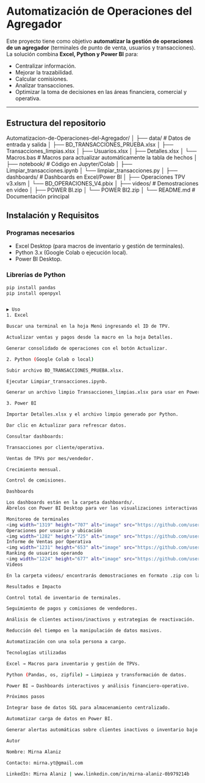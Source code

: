 # Automatización de Operaciones del Agregador

Este proyecto tiene como objetivo **automatizar la gestión de operaciones de un agregador** (terminales de punto de venta, usuarios y transacciones).  
La solución combina **Excel, Python y Power BI** para:

- Centralizar información.  
- Mejorar la trazabilidad.  
- Calcular comisiones.  
- Analizar transacciones.  
- Optimizar la toma de decisiones en las áreas financiera, comercial y operativa.  

---

## Estructura del repositorio

Automatizacion-de-Operaciones-del-Agregador/
│
├── data/ # Datos de entrada y salida
│ ├── BD_TRANSACCIONES_PRUEBA.xlsx
│ ├── Transacciones_limpias.xlsx
│ ├── Usuarios.xlsx
│ ├── Detalles.xlsx
│ └── Macros.bas # Macros para actualizar automáticamente la tabla de hechos
│
├── notebook/ # Código en Jupyter/Colab
│ ├── Limpiar_transacciones.ipynb
│ └── limpiar_transacciones.py
│
├── dashboards/ # Dashboards en Excel/Power BI
│ ├── Operaciones TPV v3.xlsm
│ └── BD_OPERACIONES_V4.pbix
│
├── videos/ # Demostraciones en video
│ ├── POWER BI.zip
│ └── POWER BI2.zip
│
└── README.md # Documentación principal


## Instalación y Requisitos

### Programas necesarios
- Excel Desktop (para macros de inventario y gestión de terminales).  
- Python 3.x (Google Colab o ejecución local).  
- Power BI Desktop.  

### Librerías de Python
```bash
pip install pandas
pip install openpyxl


▶️ Uso
1. Excel

Buscar una terminal en la hoja Menú ingresando el ID de TPV.

Actualizar ventas y pagos desde la macro en la hoja Detalles.

Generar consolidado de operaciones con el botón Actualizar.

2. Python (Google Colab o local)

Subir archivo BD_TRANSACCIONES_PRUEBA.xlsx.

Ejecutar Limpiar_transacciones.ipynb.

Generar un archivo limpio Transacciones_limpias.xlsx para usar en Power BI.

3. Power BI

Importar Detalles.xlsx y el archivo limpio generado por Python.

Dar clic en Actualizar para refrescar datos.

Consultar dashboards:

Transacciones por cliente/operativa.

Ventas de TPVs por mes/vendedor.

Crecimiento mensual.

Control de comisiones.

Dashboards

Los dashboards están en la carpeta dashboards/.
Ábrelos con Power BI Desktop para ver las visualizaciones interactivas.

Monitoreo de terminales
<img width="1319" height="707" alt="image" src="https://github.com/user-attachments/assets/bdf025cf-3b28-4374-b16f-dfa93e29456e" />
Operaciones por usuario y ubicación
<img width="1282" height="725" alt="image" src="https://github.com/user-attachments/assets/14355723-edd4-46bb-b46d-f630291a7636" />
Informe de Ventas por Operativa
<img width="1231" height="653" alt="image" src="https://github.com/user-attachments/assets/09ab10b7-7c1d-4c02-8426-fd9c0d3f9511" /> <img width="1231" height="653" alt="image" src="https://github.com/user-attachments/assets/78ee55ad-cbf2-4847-8f67-ee5d978b72d3" />
Ranking de usuarios operando
<img width="1224" height="677" alt="image" src="https://github.com/user-attachments/assets/068ad4a4-cd8c-45cc-b5fc-b9e8e592f3a8" />
Videos

En la carpeta videos/ encontrarás demostraciones en formato .zip con las interacciones en Power BI.

Resultados e Impacto

Control total de inventario de terminales.

Seguimiento de pagos y comisiones de vendedores.

Análisis de clientes activos/inactivos y estrategias de reactivación.

Reducción del tiempo en la manipulación de datos masivos.

Automatización con una sola persona a cargo.

Tecnologías utilizadas

Excel → Macros para inventario y gestión de TPVs.

Python (Pandas, os, zipfile) → Limpieza y transformación de datos.

Power BI → Dashboards interactivos y análisis financiero-operativo.

Próximos pasos

Integrar base de datos SQL para almacenamiento centralizado.

Automatizar carga de datos en Power BI.

Generar alertas automáticas sobre clientes inactivos o inventario bajo.

Autor

Nombre: Mirna Alaniz

Contacto: mirna.yt@gmail.com

LinkedIn: Mirna Alaniz | www.linkedin.com/in/mirna-alaniz-0b979214b
